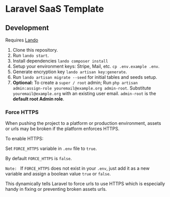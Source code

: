 # Laravel SaaS Template

## Development
Requires [Lando](http://docs.devwithlando.io)
1. Clone this repository.
2. Run `lando start`.
3. Install dependencies `lando composer install`
3. Setup your environment keys: Stripe, Mail, etc. `cp .env.example .env`.
4. Generate encryption key `lando artisan key:generate`.  
5. Run `lando artisan migrate --seed` for initial tables and seeds setup.
6. __Optional:__ To create a `super / root` admin; 
    Run `php artisan admin:assign-role youremail@example.org admin-root`. 
    Substitute `youremail@example.org` with an existing user email. `admin-root` is the __default root Admin role__. 

### Force HTTPS
When pushing the project to a platform or production environment, 
assets or urls may be broken if the platform enforces HTTPS.
 
To enable HTTPS:

Set `FORCE_HTTPS` variable in `.env` file to `true`. 

By default `FORCE_HTTPS` is `false`.

```Note: ``` If `FORCE_HTTPS` does not exist in your `.env`, 
just add it as a new variable and assign a boolean value `true` or `false`.

This dynamically tells Laravel to force urls to use HTTPS which is especially 
handy in fixing or preventing  broken assets urls.

